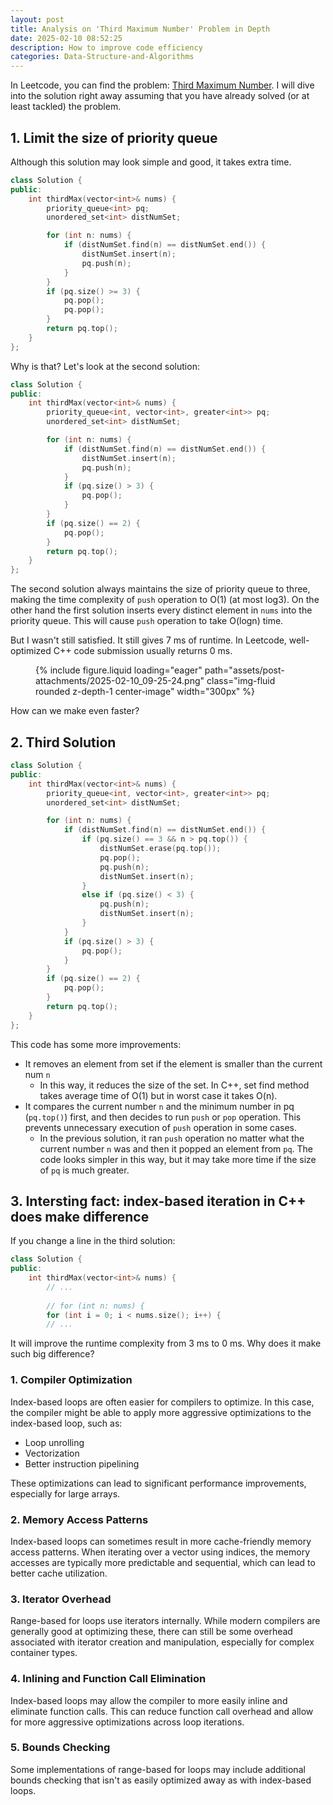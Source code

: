```yaml
---
layout: post
title: Analysis on 'Third Maximum Number' Problem in Depth
date: 2025-02-10 08:52:25
description: How to improve code efficiency
categories: Data-Structure-and-Algorithms
---
```


In Leetcode, you can find the problem: [Third Maximum Number](https://leetcode.com/problems/third-maximum-number). I will dive into the solution right away assuming that you have already solved (or at least tackled) the problem.

## 1. Limit the size of priority queue

Although this solution may look simple and good, it takes extra time.

```cpp
class Solution {
public:
    int thirdMax(vector<int>& nums) {
        priority_queue<int> pq;
        unordered_set<int> distNumSet;

        for (int n: nums) {
            if (distNumSet.find(n) == distNumSet.end()) {
                distNumSet.insert(n);
                pq.push(n);
            }
        }
        if (pq.size() >= 3) {
            pq.pop();
            pq.pop();
        }
        return pq.top();
    }
};
```

Why is that? Let's look at the second solution:

```cpp
class Solution {
public:
    int thirdMax(vector<int>& nums) {
        priority_queue<int, vector<int>, greater<int>> pq;
        unordered_set<int> distNumSet;

        for (int n: nums) {
            if (distNumSet.find(n) == distNumSet.end()) {
                distNumSet.insert(n);
                pq.push(n);
            }
            if (pq.size() > 3) {
                pq.pop();
            }
        }
        if (pq.size() == 2) {
            pq.pop();
        }
        return pq.top();
    }
};
```

The second solution always maintains the size of priority queue to three, making the time complexity of `push` operation to O(1) (at most log3). On the other hand the first solution inserts every distinct element in `nums` into the priority queue. This will cause `push` operation to take O(logn) time.

But I wasn't still satisfied. It still gives 7 ms of runtime. In Leetcode, well-optimized C++ code submission usually returns 0 ms.

<figure class="mt-5">
    {% include figure.liquid loading="eager" path="assets/post-attachments/2025-02-10_09-25-24.png" class="img-fluid rounded z-depth-1 center-image" width="300px" %}
</figure>


How can we make even faster?

## 2. Third Solution

```cpp
class Solution {
public:
    int thirdMax(vector<int>& nums) {
        priority_queue<int, vector<int>, greater<int>> pq;
        unordered_set<int> distNumSet;

        for (int n: nums) {
            if (distNumSet.find(n) == distNumSet.end()) {
                if (pq.size() == 3 && n > pq.top()) {
                    distNumSet.erase(pq.top());
                    pq.pop();
                    pq.push(n);
                    distNumSet.insert(n);
                }
                else if (pq.size() < 3) {
                    pq.push(n);
                    distNumSet.insert(n);
                }
            }
            if (pq.size() > 3) {
                pq.pop();
            }
        }
        if (pq.size() == 2) {
            pq.pop();
        }
        return pq.top();
    }
};
```

This code has some more improvements:

- It removes an element from set if the element is smaller than the current num `n`
	- In this way, it reduces the size of the set. In C++, set find method takes average time of O(1) but in worst case it takes O(n).
- It compares the current number `n` and the minimum number in pq (`pq.top()`) first, and then decides to run `push` or `pop` operation. This prevents unnecessary execution of `push` operation in some cases. 
	- In the previous solution, it ran `push` operation no matter what the current number `n` was and then it popped an element from `pq`. The code looks simpler in this way, but it may take more time if the size of `pq` is much greater.


## 3. Intersting fact: index-based iteration in C++ does make difference

If you change a line in the third solution:

```cpp
class Solution {
public:
    int thirdMax(vector<int>& nums) {
		// ...
        
        // for (int n: nums) {
        for (int i = 0; i < nums.size(); i++) {
        // ...
```

It will improve the runtime complexity from 3 ms to 0 ms. Why does it make such big difference?

### 1. Compiler Optimization
Index-based loops are often easier for compilers to optimize. In this case, the compiler might be able to apply more aggressive optimizations to the index-based loop, such as:

- Loop unrolling
- Vectorization
- Better instruction pipelining

These optimizations can lead to significant performance improvements, especially for large arrays.

### 2. Memory Access Patterns

Index-based loops can sometimes result in more cache-friendly memory access patterns. When iterating over a vector using indices, the memory accesses are typically more predictable and sequential, which can lead to better cache utilization.

### 3. Iterator Overhead

Range-based for loops use iterators internally. While modern compilers are generally good at optimizing these, there can still be some overhead associated with iterator creation and manipulation, especially for complex container types.

### 4. Inlining and Function Call Elimination

Index-based loops may allow the compiler to more easily inline and eliminate function calls. This can reduce function call overhead and allow for more aggressive optimizations across loop iterations.
### 5. Bounds Checking

Some implementations of range-based for loops may include additional bounds checking that isn't as easily optimized away as with index-based loops.